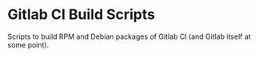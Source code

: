 Gitlab CI Build Scripts
=======================

Scripts to build RPM and Debian packages of Gitlab CI (and Gitlab itself at some point).